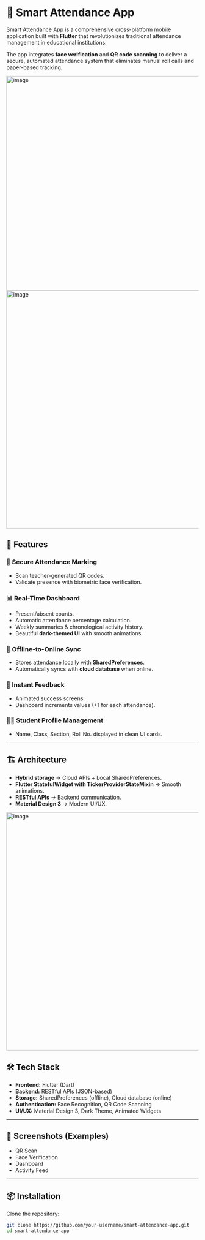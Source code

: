 # 📱 Smart Attendance App

Smart Attendance App is a comprehensive cross-platform mobile application built with **Flutter** that revolutionizes traditional attendance management in educational institutions.  

The app integrates **face verification** and **QR code scanning** to deliver a secure, automated attendance system that eliminates manual roll calls and paper-based tracking.  

<img width="736" height="560" alt="image" src="https://github.com/user-attachments/assets/b8da4490-dd86-4136-ae4f-181611da0a32" />

<img width="1418" height="622" alt="image" src="https://github.com/user-attachments/assets/08a8d273-0ce3-4cf0-8335-5d8ae393b79e" />



## 🚀 Features

### 🔐 Secure Attendance Marking
- Scan teacher-generated QR codes.  
- Validate presence with biometric face verification.  

### 📊 Real-Time Dashboard
- Present/absent counts.  
- Automatic attendance percentage calculation.  
- Weekly summaries & chronological activity history.  
- Beautiful **dark-themed UI** with smooth animations.  

### 🔄 Offline-to-Online Sync
- Stores attendance locally with **SharedPreferences**.  
- Automatically syncs with **cloud database** when online.  

### 🎉 Instant Feedback
- Animated success screens.  
- Dashboard increments values (+1 for each attendance).  

### 🧑‍🎓 Student Profile Management
- Name, Class, Section, Roll No. displayed in clean UI cards.  

---

## 🏗️ Architecture
- **Hybrid storage** → Cloud APIs + Local SharedPreferences.  
- **Flutter StatefulWidget with TickerProviderStateMixin** → Smooth animations.  
- **RESTful APIs** → Backend communication.  
- **Material Design 3** → Modern UI/UX.  

<img width="1418" height="622" alt="image" src="https://github.com/user-attachments/assets/193fb898-0f68-49d4-9e26-f1dfc34338a9" />


## 🛠️ Tech Stack
- **Frontend:** Flutter (Dart)  
- **Backend:** RESTful APIs (JSON-based)  
- **Storage:** SharedPreferences (offline), Cloud database (online)  
- **Authentication:** Face Recognition, QR Code Scanning  
- **UI/UX:** Material Design 3, Dark Theme, Animated Widgets  

---

## 📸 Screenshots (Examples)
- QR Scan  
- Face Verification  
- Dashboard  
- Activity Feed  

---

## 📦 Installation

Clone the repository:
```bash
git clone https://github.com/your-username/smart-attendance-app.git
cd smart-attendance-app
